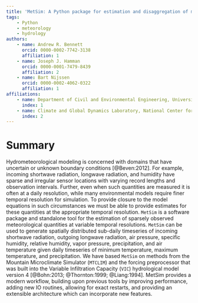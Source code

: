 ```yaml
---
title: 'MetSim: A Python package for estimation and disaggregation of meteoroligcal data'
tags:
	- Python
	- meteorology
	- hydrology
authors:
	- name: Andrew R. Bennett
	  orcid: 0000-0002-7742-3138
	  affiliation: 1
	- name: Joseph J. Hamman
	  orcid: 0000-0001-7479-8439
	  affiliation: 2
	- name: Bart Nijssen
      orcid: 0000-0002-4062-0322
	  affiliation: 1
affiliations:
	- name: Department of Civil and Environmental Engineering, University of Washington
	  index: 1
	- name: Climate and Global Dynamics Laboratory, National Center for Atmospheric Research
	  index: 2
---
```


# Summary

Hydrometeorological modeling is concerned with domains that have uncertain or unknown boundary conditions [@Beven:2012].
For example, incoming shortwave radiation, longwave radiation, and humidity have sparse and irregular sensor locations with varying record lengths and observation intervals.
Further, even when such quantities are measured it is often at a daily resolution, while many environmental models require finer temporal resolution for simulation.
To provide closure to the model equations in such circumstances we must be able to provide estimates for these quantities at the appropriate temporal resolution.
``MetSim`` is a software package and standalone tool for the estimation of sparsely observed meteorological quantities at variable temporal resolutions.
``MetSim`` can be used to generate spatially distributed sub-daily timeseries of incoming shortwave radiation, outgoing longwave radiation, air pressure, specific humidity, relative humidity, vapor pressure, precipitation, and air temperature given daily timeseries of minimum temperature, maximum temperature, and precipitation.
We have based ``MetSim`` on methods from the Mountain Microclimate Simulator (``MTCLIM``) and the forcing preprocessor that was built into the Variable Infiltration Capacity (``VIC``) hydrological model version 4 [@Bohn:2013; @Thornton:1999; @Liang:1994].
MetSim provides a modern workflow, building upon previous tools by improving performance, adding new IO routines, allowing for exact restarts, and providing an extensible architecture which can incorporate new features.


